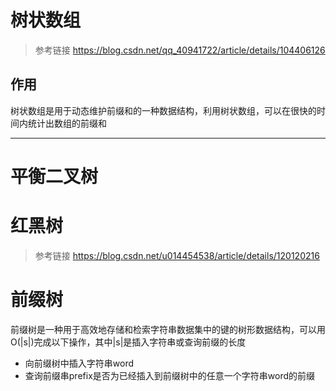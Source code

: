 # 树状数组

>参考链接 https://blog.csdn.net/qq_40941722/article/details/104406126



## 作用

树状数组是用于动态维护前缀和的一种数据结构，利用树状数组，可以在很快的时间内统计出数组的前缀和



---





# 平衡二叉树





# 红黑树

> 参考链接 https://blog.csdn.net/u014454538/article/details/120120216





# 前缀树

前缀树是一种用于高效地存储和检索字符串数据集中的键的树形数据结构，可以用O(|s|)完成以下操作，其中|s|是插入字符串或查询前缀的长度

- 向前缀树中插入字符串word
- 查询前缀串prefix是否为已经插入到前缀树中的任意一个字符串word的前缀